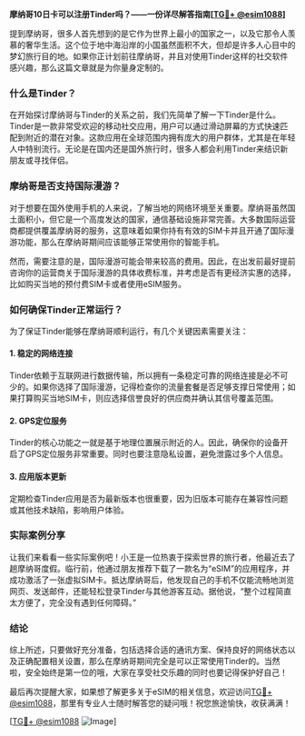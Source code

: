 **摩纳哥10日卡可以注册Tinder吗？——一份详尽解答指南[[TG💪+ @esim1088](https://t.me/s/esim1088)]**

提到摩纳哥，很多人首先想到的是它作为世界上最小的国家之一，以及它那令人羡慕的奢华生活。这个位于地中海沿岸的小国虽然面积不大，但却是许多人心目中的梦幻旅行目的地。如果你正计划前往摩纳哥，并且对使用Tinder这样的社交软件感兴趣，那么这篇文章就是为你量身定制的。

### 什么是Tinder？
在开始探讨摩纳哥与Tinder的关系之前，我们先简单了解一下Tinder是什么。Tinder是一款非常受欢迎的移动社交应用，用户可以通过滑动屏幕的方式快速匹配到附近的潜在对象。这款应用在全球范围内拥有庞大的用户群体，尤其是在年轻人中特别流行。无论是在国内还是国外旅行时，很多人都会利用Tinder来结识新朋友或寻找伴侣。

### 摩纳哥是否支持国际漫游？
对于想要在国外使用手机的人来说，了解当地的网络环境至关重要。摩纳哥虽然国土面积小，但它是一个高度发达的国家，通信基础设施非常完善。大多数国际运营商都提供覆盖摩纳哥的服务，这意味着如果你持有有效的SIM卡并且开通了国际漫游功能，那么在摩纳哥期间应该能够正常使用你的智能手机。

然而，需要注意的是，国际漫游可能会带来较高的费用。因此，在出发前最好提前咨询你的运营商关于国际漫游的具体收费标准，并考虑是否有更经济实惠的选择，比如购买当地的预付费SIM卡或者使用eSIM服务。

### 如何确保Tinder正常运行？
为了保证Tinder能够在摩纳哥顺利运行，有几个关键因素需要关注：

#### 1. 稳定的网络连接
Tinder依赖于互联网进行数据传输，所以拥有一条稳定可靠的网络连接是必不可少的。如果你选择了国际漫游，记得检查你的流量套餐是否足够支撑日常使用；如果打算购买当地SIM卡，则应选择信誉良好的供应商并确认其信号覆盖范围。

#### 2. GPS定位服务
Tinder的核心功能之一就是基于地理位置展示附近的人。因此，确保你的设备开启了GPS定位服务非常重要。同时也要注意隐私设置，避免泄露过多个人信息。

#### 3. 应用版本更新
定期检查Tinder应用是否为最新版本也很重要，因为旧版本可能存在兼容性问题或其他技术缺陷，影响用户体验。

### 实际案例分享
让我们来看看一些实际案例吧！小王是一位热衷于探索世界的旅行者，他最近去了趟摩纳哥度假。临行前，他通过朋友推荐下载了一款名为“eSIM”的应用程序，并成功激活了一张虚拟SIM卡。抵达摩纳哥后，他发现自己的手机不仅能流畅地浏览网页、发送邮件，还能轻松登录Tinder与其他游客互动。据他说，“整个过程简直太方便了，完全没有遇到任何障碍。”

### 结论
综上所述，只要做好充分准备，包括选择合适的通讯方案、保持良好的网络状态以及正确配置相关设置，那么在摩纳哥期间完全是可以正常使用Tinder的。当然啦，安全始终是第一位的哦，大家在享受社交乐趣的同时也要记得保护好自己！

最后再次提醒大家，如果想了解更多关于eSIM的相关信息，欢迎访问[TG💪+ @esim1088](https://t.me/s/esim1088)，那里有专业人士随时解答您的疑问哦！祝您旅途愉快，收获满满！

[[TG💪+ @esim1088](https://t.me/s/esim1088) ![Image](https://i.postimg.cc/4NQfJmqS/Snipaste-2025-05-13-00-14-12.png)]